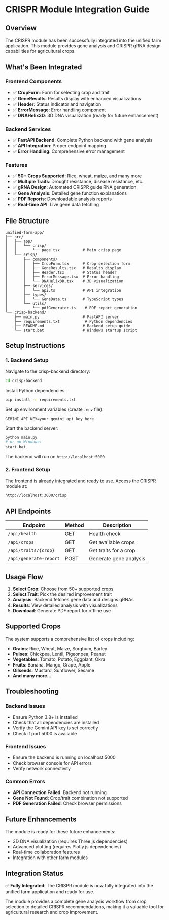 # CRISPR Module Integration Guide

## Overview

The CRISPR module has been successfully integrated into the unified farm application. This module provides gene analysis and CRISPR gRNA design capabilities for agricultural crops.

## What's Been Integrated

### Frontend Components
- ✅ **CropForm**: Form for selecting crop and trait
- ✅ **GeneResults**: Results display with enhanced visualizations
- ✅ **Header**: Status indicator and navigation
- ✅ **ErrorMessage**: Error handling component
- ✅ **DNAHelix3D**: 3D DNA visualization (ready for future enhancement)

### Backend Services
- ✅ **FastAPI Backend**: Complete Python backend with gene analysis
- ✅ **API Integration**: Proper endpoint mapping
- ✅ **Error Handling**: Comprehensive error management

### Features
- ✅ **50+ Crops Supported**: Rice, wheat, maize, and many more
- ✅ **Multiple Traits**: Drought resistance, disease resistance, etc.
- ✅ **gRNA Design**: Automated CRISPR guide RNA generation
- ✅ **Gene Analysis**: Detailed gene function explanations
- ✅ **PDF Reports**: Downloadable analysis reports
- ✅ **Real-time API**: Live gene data fetching

## File Structure

```
unified-farm-app/
├── src/
│   ├── app/
│   │   └── crisp/
│   │       └── page.tsx          # Main crisp page
│   └── crisp/
│       ├── components/
│       │   ├── CropForm.tsx      # Crop selection form
│       │   ├── GeneResults.tsx   # Results display
│       │   ├── Header.tsx        # Status header
│       │   ├── ErrorMessage.tsx  # Error handling
│       │   └── DNAHelix3D.tsx    # 3D visualization
│       ├── services/
│       │   └── api.ts            # API integration
│       ├── types/
│       │   └── GeneData.ts       # TypeScript types
│       └── utils/
│           └── pdfGenerator.ts    # PDF report generation
└── crisp-backend/
    ├── main.py                   # FastAPI server
    ├── requirements.txt           # Python dependencies
    ├── README.md                 # Backend setup guide
    └── start.bat                 # Windows startup script
```

## Setup Instructions

### 1. Backend Setup

Navigate to the crisp-backend directory:
```bash
cd crisp-backend
```

Install Python dependencies:
```bash
pip install -r requirements.txt
```

Set up environment variables (create `.env` file):
```
GEMINI_API_KEY=your_gemini_api_key_here
```

Start the backend server:
```bash
python main.py
# or on Windows:
start.bat
```

The backend will run on `http://localhost:5000`

### 2. Frontend Setup

The frontend is already integrated and ready to use. Access the CRISPR module at:
```
http://localhost:3000/crisp
```

## API Endpoints

| Endpoint | Method | Description |
|----------|--------|-------------|
| `/api/health` | GET | Health check |
| `/api/crops` | GET | Get available crops |
| `/api/traits/{crop}` | GET | Get traits for a crop |
| `/api/generate-report` | POST | Generate gene analysis |

## Usage Flow

1. **Select Crop**: Choose from 50+ supported crops
2. **Select Trait**: Pick the desired improvement trait
3. **Analysis**: Backend fetches gene data and designs gRNAs
4. **Results**: View detailed analysis with visualizations
5. **Download**: Generate PDF report for offline use

## Supported Crops

The system supports a comprehensive list of crops including:
- **Grains**: Rice, Wheat, Maize, Sorghum, Barley
- **Pulses**: Chickpea, Lentil, Pigeonpea, Peanut
- **Vegetables**: Tomato, Potato, Eggplant, Okra
- **Fruits**: Banana, Mango, Grape, Apple
- **Oilseeds**: Mustard, Sunflower, Sesame
- **And many more...**

## Troubleshooting

### Backend Issues
- Ensure Python 3.8+ is installed
- Check that all dependencies are installed
- Verify the Gemini API key is set correctly
- Check if port 5000 is available

### Frontend Issues
- Ensure the backend is running on localhost:5000
- Check browser console for API errors
- Verify network connectivity

### Common Errors
- **API Connection Failed**: Backend not running
- **Gene Not Found**: Crop/trait combination not supported
- **PDF Generation Failed**: Check browser permissions

## Future Enhancements

The module is ready for these future enhancements:
- 3D DNA visualization (requires Three.js dependencies)
- Advanced plotting (requires Plotly.js dependencies)
- Real-time collaboration features
- Integration with other farm modules

## Integration Status

✅ **Fully Integrated**: The CRISPR module is now fully integrated into the unified farm application and ready for use.

The module provides a complete gene analysis workflow from crop selection to detailed CRISPR recommendations, making it a valuable tool for agricultural research and crop improvement. 
